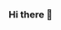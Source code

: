 ### Hi there 👋

<!--
**Saifalikhan21/Saifalikhan21** is a ✨ _special_ ✨ repository because its `README.md` (this file) appears on your GitHub profile.

### Hello i am SAIF ALI KHAN, from Pakisan :pakistan: 👋
@website : UnderWorking...

- :classical_building: Final Year CS Student at DHA SUFFA UNIVERSITY

- :heavy_check_mark: Learned "Front End Development using React"
- 🌱 Learning "MERN Stack Web Application Development" .....


- 📫 How to reach me:  

- - :octocat: Github              => :link:	https://github.com/developer-junaid/
- - :large_blue_circle: Facebook: => :link:	https://www.facebook.com/profile.php?id=100041078220896
- - :purple_circle: LinkedIn:     => :link:	https://www.linkedin.com/in/developer-junaid

- - :red_car:	TESLA HOME PAGE   => :link:	http://tesla-elon.surge.sh/
- - :couple:	TINDER CLONE => :link:	http://tindererr-winter.surge.sh/
- - :email:	 WHATSAPP CLONE => :link:	http://whatsapp-create.surge.sh/

-->
